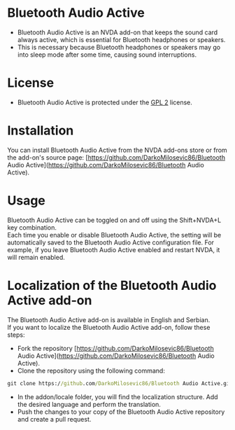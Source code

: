 # Bluetooth Audio Active
* Bluetooth Audio Active is an NVDA add-on that keeps the sound card always active, which is essential for Bluetooth headphones or speakers.
* This is necessary because Bluetooth headphones or speakers may go into sleep mode after some time, causing sound interruptions.

# License
* Bluetooth Audio Active is protected under the [GPL 2](https://www.gnu.org/licenses/old-licenses/gpl-2.0.html) license.

# Installation
You can install Bluetooth Audio Active from the NVDA add-ons store or from the add-on's source page: [https://github.com/DarkoMilosevic86/Bluetooth Audio Active](https://github.com/DarkoMilosevic86/Bluetooth Audio Active).

# Usage
Bluetooth Audio Active can be toggled on and off using the Shift+NVDA+L key combination.  
Each time you enable or disable Bluetooth Audio Active, the setting will be automatically saved to the Bluetooth Audio Active configuration file. For example, if you leave Bluetooth Audio Active enabled and restart NVDA, it will remain enabled.

# Localization of the Bluetooth Audio Active add-on
The Bluetooth Audio Active add-on is available in English and Serbian.  
If you want to localize the Bluetooth Audio Active add-on, follow these steps:  
* Fork the repository [https://github.com/DarkoMilosevic86/Bluetooth Audio Active](https://github.com/DarkoMilosevic86/Bluetooth Audio Active).
* Clone the repository using the following command:
```cmd
git clone https://github.com/DarkoMilosevic86/Bluetooth Audio Active.git
```
* In the addon/locale folder, you will find the localization structure. Add the desired language and perform the translation.
* Push the changes to your copy of the Bluetooth Audio Active repository and create a pull request.
